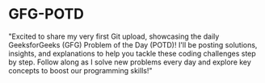 # GFG-POTD
"Excited to share my very first Git upload, showcasing the daily GeeksforGeeks (GFG) Problem of the Day (POTD)! I'll be posting solutions, insights, and explanations to help you tackle these coding challenges step by step. Follow along as I solve new problems every day and explore key concepts to boost our programming skills!"
